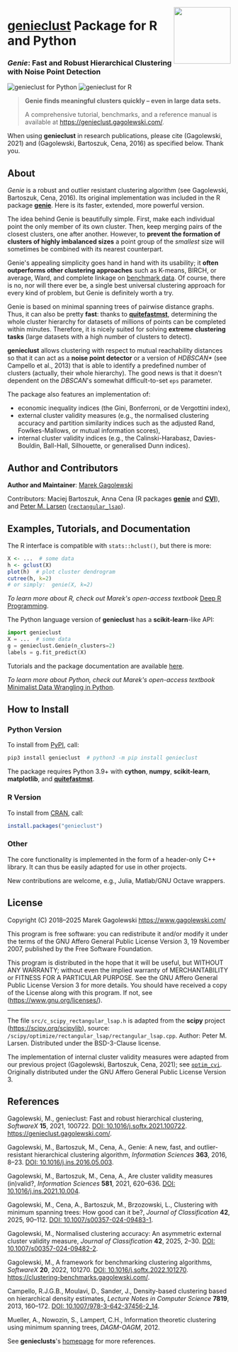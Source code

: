 <a href="https://genieclust.gagolewski.com"><img src="https://www.gagolewski.com/_static/img/genieclust.png" align="right" height="128" width="128" /></a>
# [**genieclust**](https://genieclust.gagolewski.com/) Package for R and Python

### *Genie*: Fast and Robust Hierarchical Clustering with Noise Point Detection


![genieclust for Python](https://github.com/gagolews/genieclust/workflows/genieclust%20for%20Python/badge.svg)
![genieclust for R](https://github.com/gagolews/genieclust/workflows/genieclust%20for%20R/badge.svg)


> **Genie finds meaningful clusters quickly – even in large data sets.**
>
> A comprehensive tutorial, benchmarks, and a reference manual is available
at <https://genieclust.gagolewski.com/>.

When using **genieclust** in research publications, please
cite (Gagolewski, 2021) and (Gagolewski, Bartoszuk, Cena, 2016)
as specified below. Thank you.


## About

*Genie* is a robust and outlier resistant clustering algorithm
(see Gagolewski, Bartoszuk, Cena, 2016). Its original implementation was
included in the R package [**genie**](https://CRAN.R-project.org/package=genie).
Here is its faster, extended, more powerful version.

The idea behind Genie is beautifully simple. First, make each individual
point the only member of its own cluster. Then, keep merging pairs
of the closest clusters, one after another. However, to **prevent
the formation of clusters of highly imbalanced sizes** a point group of
the *smallest* size will sometimes be combined with its nearest counterpart.

Genie's appealing simplicity goes hand in hand with its usability;
it **often outperforms other clustering approaches**
such as K-means, BIRCH, or average, Ward, and complete linkage
on [benchmark data](https://github.com/gagolews/clustering-benchmarks).
Of course, there is no, nor will there ever be, a single best
universal clustering approach for every kind of problem, but Genie
is definitely worth a try.

Genie is based on minimal spanning trees of pairwise distance graphs.
Thus, it can also be pretty **fast**: thanks to
[**quitefastmst**](https://quitefastmst.gagolewski.com/),
determining the whole cluster hierarchy for datasets of millions of points
can be completed within minutes. Therefore, it is nicely suited for solving
**extreme clustering tasks** (large datasets with a high number of clusters
to detect).

**genieclust** allows clustering with respect to mutual reachability distances
so that it can act as a **noise point detector** or a version
of *HDBSCAN\**  (see Campello et al., 2013) that is able to identify a predefined
number of clusters (actually, their whole hierarchy). The good news is that it
doesn't dependent on the *DBSCAN*'s somewhat difficult-to-set `eps` parameter.

The package also features an implementation of:

* economic inequality indices (the Gini, Bonferroni, or de Vergottini index),
* external cluster validity measures (e.g., the normalised clustering accuracy
    and partition similarity indices such as the adjusted Rand, Fowlkes-Mallows,
    or mutual information scores),
* internal cluster validity indices (e.g., the Calinski-Harabasz,
    Davies-Bouldin, Ball-Hall, Silhouette, or generalised Dunn indices).



## Author and Contributors

**Author and Maintainer**: [Marek Gagolewski](https://www.gagolewski.com/)

Contributors:
Maciej Bartoszuk, Anna Cena (R packages
[**genie**](https://CRAN.R-project.org/package=genie) and
[**CVI**](https://github.com/gagolews/optim_cvi)), and
[Peter M. Larsen](https://github.com/pmla)
([`rectangular_lsap`](https://github.com/scipy/scipy/blob/main/scipy/optimize/rectangular_lsap/rectangular_lsap.cpp)).




## Examples, Tutorials, and Documentation

The R interface is compatible with `stats::hclust()`,
but there is more:

```r
X <- ...  # some data
h <- gclust(X)
plot(h)  # plot cluster dendrogram
cutree(h, k=2)
# or simply:  genie(X, k=2)
```


*To learn more about R, check out Marek's open-access textbook*
[Deep R Programming](https://deepr.gagolewski.com/).



The Python language version of **genieclust** has a **scikit-learn**-like API:

```python
import genieclust
X = ...  # some data
g = genieclust.Genie(n_clusters=2)
labels = g.fit_predict(X)
```

Tutorials and the package documentation are available
[here](https://genieclust.gagolewski.com/).

*To learn more about Python, check out Marek's open-access textbook*
[Minimalist Data Wrangling in Python](https://datawranglingpy.gagolewski.com/).



## How to Install

### Python Version

To install from [PyPI](https://pypi.org/project/genieclust), call:

```bash
pip3 install genieclust  # python3 -m pip install genieclust
```

The package requires Python 3.9+ with
**cython**,
**numpy**,
**scikit-learn**,
**matplotlib**,
and
[**quitefastmst**](https://quitefastmst.gagolewski.com/).


### R Version


To install from [CRAN](https://CRAN.R-project.org/package=genieclust), call:

```r
install.packages("genieclust")
```





### Other

The core functionality is implemented in the form of a header-only
C++ library. It can thus be easily adapted for use in other projects.

New contributions are welcome, e.g., Julia, Matlab/GNU Octave wrappers.




## License

Copyright (C) 2018–2025 Marek Gagolewski <https://www.gagolewski.com/>

This program is free software: you can redistribute it and/or modify it
under the terms of the GNU Affero General Public License Version 3, 19
November 2007, published by the Free Software Foundation.

This program is distributed in the hope that it will be useful, but
WITHOUT ANY WARRANTY; without even the implied warranty of
MERCHANTABILITY or FITNESS FOR A PARTICULAR PURPOSE. See the GNU Affero
General Public License Version 3 for more details. You should have
received a copy of the License along with this program. If not, see
(https://www.gnu.org/licenses/).

--------------

The file `src/c_scipy_rectangular_lsap.h` is adapted from the
**scipy** project (https://scipy.org/scipylib), source:
`/scipy/optimize/rectangular_lsap/rectangular_lsap.cpp`.
Author: Peter M. Larsen. Distributed under the BSD-3-Clause license.

The implementation of internal cluster validity measures
were adapted from our previous project (Gagolewski, Bartoszuk, Cena, 2021);
see [`optim_cvi`](https://github.com/gagolews/optim_cvi).
Originally distributed under the GNU Affero General Public License Version 3.


## References

Gagolewski, M., genieclust: Fast and robust hierarchical clustering,
*SoftwareX* **15**, 2021, 100722.
[DOI: 10.1016/j.softx.2021.100722](https://doi.org/10.1016/j.softx.2021.100722).
<https://genieclust.gagolewski.com/>.

Gagolewski, M., Bartoszuk, M., Cena, A., Genie: A new, fast, and
outlier-resistant hierarchical clustering algorithm, *Information
Sciences* **363**, 2016, 8–23.
[DOI: 10.1016/j.ins.2016.05.003](https://doi.org/10.1016/j.ins.2016.05.003).

Gagolewski, M., Bartoszuk, M., Cena, A., Are cluster validity measures (in)valid?,
*Information Sciences* **581**, 2021, 620–636.
[DOI: 10.1016/j.ins.2021.10.004](https://doi.org/10.1016/j.ins.2021.10.004).

Gagolewski, M., Cena, A., Bartoszuk, M., Brzozowski, L.,
Clustering with minimum spanning trees: How good can it be?,
*Journal of Classification* **42**, 2025, 90–112.
[DOI: 10.1007/s00357-024-09483-1](https://doi.org/10.1007/s00357-024-09483-1).

Gagolewski, M., Normalised clustering accuracy: An asymmetric external
cluster validity measure, *Journal of Classification* **42**, 2025, 2–30.
[DOI: 10.1007/s00357-024-09482-2](https://doi.org/10.1007/s00357-024-09482-2).

Gagolewski, M., A framework for benchmarking clustering algorithms,
*SoftwareX* **20**, 2022, 101270.
[DOI: 10.1016/j.softx.2022.101270](https://doi.org/10.1016/j.softx.2022.101270).
<https://clustering-benchmarks.gagolewski.com/>.

Campello, R.J.G.B., Moulavi, D., Sander, J.,
Density-based clustering based on hierarchical density estimates,
*Lecture Notes in Computer Science* **7819**, 2013, 160–172.
[DOI: 10.1007/978-3-642-37456-2_14](https://doi.org/10.1007/978-3-642-37456-2_14).

Mueller, A., Nowozin, S., Lampert, C.H., Information theoretic clustering
using minimum spanning trees, *DAGM-OAGM*, 2012.

See **genieclusts**'s [homepage](https://genieclust.gagolewski.com/) for more
references.
